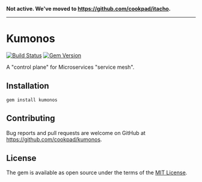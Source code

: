**Not active. We've moved to https://github.com/cookpad/itacho.**

---

# Kumonos
[![Build Status](https://travis-ci.org/cookpad/kumonos.svg?branch=master)](https://travis-ci.org/cookpad/kumonos)
[![Gem Version](https://badge.fury.io/rb/kumonos.svg)](https://badge.fury.io/rb/kumonos)

A "control plane" for Microservices "service mesh".

## Installation
```
gem install kumonos
```

## Contributing
Bug reports and pull requests are welcome on GitHub at https://github.com/cookpad/kumonos.

## License
The gem is available as open source under the terms of the [MIT License](https://opensource.org/licenses/MIT).
